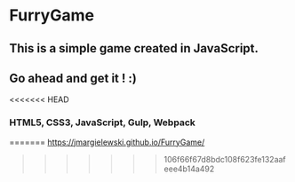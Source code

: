 # FurryGame

## This is a simple game created in JavaScript.
## Go ahead and get it ! :)

<<<<<<< HEAD
### HTML5, CSS3, JavaScript, Gulp, Webpack
=======
https://jmargielewski.github.io/FurryGame/
>>>>>>> 106f66f67d8bdc108f623fe132aafeee4b14a492
